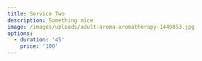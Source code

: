 ```yaml
---
title: Service Two
description: Something nice
image: /images/uploads/adult-aroma-aromatherapy-1449053.jpg
options:
  - duration: '45'
    price: '100'
---
```



